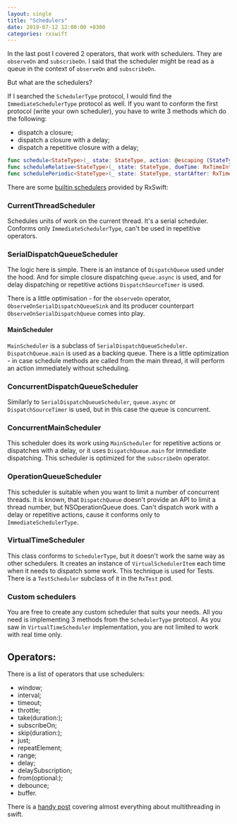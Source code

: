 ```yaml
---
layout: single
title: "Schedulers"
date: 2019-07-12 12:00:00 +0300
categories: rxswift
---
```


In the last post I covered 2 operators, that work with schedulers. They are `observeOn` and `subscribeOn`. I said that the scheduler might be read as a queue in the context of `observeOn` and `subscribeOn`.

But what are the schedulers? 

If I searched the `SchedulerType` protocol, I would find the `ImmediateSchedulerType` protocol as well. 
If you want to conform the first protocol (write your own scheduler), you have to write 3 methods which do the following:

* dispatch a closure;
* dispatch a closure with a delay;
* dispatch a repetitive closure with a delay;

```swift
func schedule<StateType>(_ state: StateType, action: @escaping (StateType) -> Disposable) -> Disposable
func scheduleRelative<StateType>(_ state: StateType, dueTime: RxTimeInterval, action: @escaping (StateType) -> Disposable) -> Disposable
func schedulePeriodic<StateType>(_ state: StateType, startAfter: RxTimeInterval, period: RxTimeInterval, action: @escaping (StateType) -> StateType) -> Disposable
```

There are some [builtin schedulers](https://github.com/ReactiveX/RxSwift/blob/master/Documentation/Schedulers.md#builtin-schedulers) provided by RxSwift:

### CurrentThreadScheduler

Schedules units of work on the current thread. It's a serial scheduler. Conforms only `ImmediateSchedulerType`, can't be used in repetitive operators.

### SerialDispatchQueueScheduler

The logic here is simple. There is an instance of `DispatchQueue` used under the hood. And for simple closure dispatching `queue.async` is used, and for delay dispatching or repetitive actions `DispatchSourceTimer` is used. 

There is a little optimisation - for the `observeOn` operator, `ObserveOnSerialDispatchQueueSink` and its producer counterpart `ObserveOnSerialDispatchQueue` comes into play.

#### MainScheduler

`MainScheduler` is a subclass of `SerialDispatchQueueScheduler`. `DispatchQueue.main` is used as a backing queue. There is a little optimization - in case schedule methods are called from the main thread, it will perform an action immediately without scheduling. 

### ConcurrentDispatchQueueScheduler

Similarly to `SerialDispatchQueueScheduler`, `queue.async` or `DispatchSourceTimer` is used, but in this case the queue is concurrent.  

### ConcurrentMainScheduler

This scheduler does its work using `MainScheduler` for repetitive actions or dispatches with a delay, or it uses `DispatchQueue.main` for immediate dispatching. This scheduler is optimized for the `subscribeOn` operator.

### OperationQueueScheduler

This scheduler is suitable when you want to limit a number of concurrent threads. It is known, that `DispatchQueue` doesn't provide an API to limit a thread number, but NSOperationQueue does. Can't dispatch work with a delay or repetitive actions, cause it conforms only to `ImmediateSchedulerType`.

### VirtualTimeScheduler

This class conforms to `SchedulerType`, but it doesn't work the same way as other schedulers. It creates an instance of `VirtualSchedulerItem` each time when it needs to dispatch some work. This technique is used for Tests. There is a `TestScheduler` subclass of it in the `RxTest` pod.

### Custom schedulers

You are free to create any custom scheduler that suits your needs. All you need is implementing 3 methods from the `SchedulerType` protocol. As you saw in `VirtualTimeScheduler` implementation, you are not limited to work with real time only. 

## Operators:

There is a list of operators that use schedulers:

* window;
* interval;
* timeout;
* throttle;
* take(duration:);
* subscribeOn; 
* skip(duration:);
* just;
* repeatElement;
* range;
* delay;
* delaySubscription;
* from(optional:);
* debounce;
* buffer.

There is a [handy post](https://www.uraimo.com/2017/05/07/all-about-concurrency-in-swift-1-the-present/) covering almost everything about multithreading in swift.

